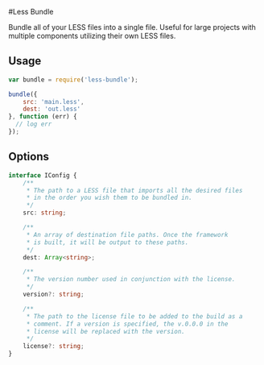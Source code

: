 #Less Bundle

Bundle all of your LESS files into a single file. Useful for large projects with multiple components utilizing their own LESS files.

## Usage

```javascript
var bundle = require('less-bundle');

bundle({
    src: 'main.less',
    dest: 'out.less'
}, function (err) {
  // log err
});
```

## Options

```typescript
interface IConfig {
    /**
     * The path to a LESS file that imports all the desired files 
     * in the order you wish them to be bundled in.
     */
    src: string;

    /**
     * An array of destination file paths. Once the framework 
     * is built, it will be output to these paths.
     */
    dest: Array<string>;

    /**
     * The version number used in conjunction with the license.
     */
    version?: string;

    /**
     * The path to the license file to be added to the build as a
     * comment. If a version is specified, the v.0.0.0 in the 
     * license will be replaced with the version.
     */
    license?: string;
}
```


